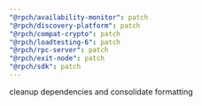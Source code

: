 ```yaml
---
"@rpch/availability-monitor": patch
"@rpch/discovery-platform": patch
"@rpch/compat-crypto": patch
"@rpch/loadtesting-6": patch
"@rpch/rpc-server": patch
"@rpch/exit-node": patch
"@rpch/sdk": patch
---
```


cleanup dependencies and consolidate formatting
